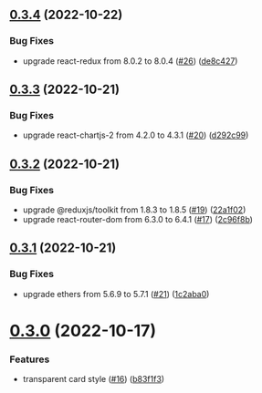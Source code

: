 ## [0.3.4](https://github.com/CryptoverseWeb3/CryptoverseWeb3.com/compare/v0.3.3...v0.3.4) (2022-10-22)


### Bug Fixes

* upgrade react-redux from 8.0.2 to 8.0.4 ([#26](https://github.com/CryptoverseWeb3/CryptoverseWeb3.com/issues/26)) ([de8c427](https://github.com/CryptoverseWeb3/CryptoverseWeb3.com/commit/de8c4279945ddd533570014059878401091b94d0))



## [0.3.3](https://github.com/CryptoverseWeb3/CryptoverseWeb3.com/compare/v0.3.2...v0.3.3) (2022-10-21)


### Bug Fixes

* upgrade react-chartjs-2 from 4.2.0 to 4.3.1 ([#20](https://github.com/CryptoverseWeb3/CryptoverseWeb3.com/issues/20)) ([d292c99](https://github.com/CryptoverseWeb3/CryptoverseWeb3.com/commit/d292c99cfb9ce6c878832d8171de738200a9abfc))



## [0.3.2](https://github.com/CryptoverseWeb3/CryptoverseWeb3.com/compare/v0.3.1...v0.3.2) (2022-10-21)


### Bug Fixes

* upgrade @reduxjs/toolkit from 1.8.3 to 1.8.5 ([#19](https://github.com/CryptoverseWeb3/CryptoverseWeb3.com/issues/19)) ([22a1f02](https://github.com/CryptoverseWeb3/CryptoverseWeb3.com/commit/22a1f0261b6a18326a24b1c778c7d2108d8e1874))
* upgrade react-router-dom from 6.3.0 to 6.4.1 ([#17](https://github.com/CryptoverseWeb3/CryptoverseWeb3.com/issues/17)) ([2c96f8b](https://github.com/CryptoverseWeb3/CryptoverseWeb3.com/commit/2c96f8b58c47aaf67692155c16127ccb313e1f18))



## [0.3.1](https://github.com/CryptoverseWeb3/CryptoverseWeb3.com/compare/v0.3.0...v0.3.1) (2022-10-21)


### Bug Fixes

* upgrade ethers from 5.6.9 to 5.7.1 ([#21](https://github.com/CryptoverseWeb3/CryptoverseWeb3.com/issues/21)) ([1c2aba0](https://github.com/CryptoverseWeb3/CryptoverseWeb3.com/commit/1c2aba0e526b066845b6d75f3d984b7085f26ba8))



# [0.3.0](https://github.com/CryptoverseWeb3/CryptoverseWeb3.com/compare/v0.2.0...v0.3.0) (2022-10-17)


### Features

* transparent card style ([#16](https://github.com/CryptoverseWeb3/CryptoverseWeb3.com/issues/16)) ([b83f1f3](https://github.com/CryptoverseWeb3/CryptoverseWeb3.com/commit/b83f1f38c9ce8325191d6c8568ad0221471326a9))




